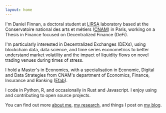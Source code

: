 ```yaml
---
layout: home
---
```


I'm Daniel Finnan, a doctoral student at [LIRSA](https://lirsa.cnam.fr/) laboratory based at the Conservatoire national des arts et métiers ([CNAM](https://cnam.fr/)) in Paris, working on a Thesis in Finance focused on Decentralized Finance (DeFi).

I'm particularly interested in Decentralized Exchanges (DEXs), using blockchain data, data science, and time series econometrics to better understand market volatility and the impact of liquidity flows on novel trading venues during times of stress.

I hold a Master's in Economics, with a specialisation in Economic, Digital and Data Strategies from CNAM's department of Economics, Finance, Insurance and Banking ([Efab](https://efab.cnam.fr/)).

I code in Python, R, and occasionally in Rust and Javascript. I enjoy using and contributing to open source projects.

You can find out more [about me](/about), [my research](/research), and things I post on [my blog](/blog).
